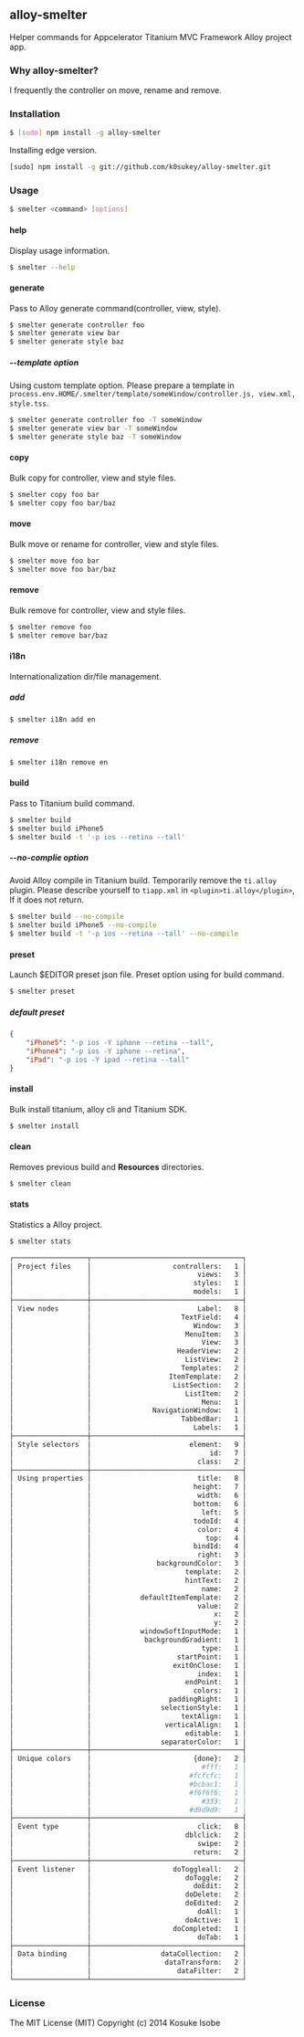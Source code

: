 ## alloy-smelter

Helper commands for Appcelerator Titanium MVC Framework Alloy project app.

### Why alloy-smelter?

I frequently the controller on move, rename and remove.

### Installation

```sh
$ [sudo] npm install -g alloy-smelter
```

Installing edge version.

```sh
[sudo] npm install -g git://github.com/k0sukey/alloy-smelter.git
```

### Usage

```sh
$ smelter <command> [options]
```

#### help

Display usage information.

```sh
$ smelter --help
```

#### generate

Pass to Alloy generate command(controller, view, style).

```sh
$ smelter generate controller foo
$ smelter generate view bar
$ smelter generate style baz
```

##### --template option

Using custom template option.
Please prepare a template in ```process.env.HOME/.smelter/template/someWindow/controller.js, view.xml, style.tss```.

```sh
$ smelter generate controller foo -T someWindow
$ smelter generate view bar -T someWindow
$ smelter generate style baz -T someWindow
```

#### copy

Bulk copy for controller, view and style files.

```sh
$ smelter copy foo bar
$ smelter copy foo bar/baz
```

#### move

Bulk move or rename for controller, view and style files.

```sh
$ smelter move foo bar
$ smelter move foo bar/baz
```

#### remove

Bulk remove for controller, view and style files.

```sh
$ smelter remove foo
$ smelter remove bar/baz
```

#### i18n

Internationalization dir/file management.

##### add

```sh
$ smelter i18n add en

```

##### remove

```sh
$ smelter i18n remove en

```

#### build

Pass to Titanium build command.

```sh
$ smelter build
$ smelter build iPhone5
$ smelter build -t '-p ios --retina --tall'
```

##### --no-complie option

Avoid Alloy compile in Titanium build.
Temporarily remove the ```ti.alloy``` plugin.
Please describe yourself to ```tiapp.xml``` in ```<plugin>ti.alloy</plugin>```, If it does not return.

```sh
$ smelter build --no-compile
$ smelter build iPhone5 --no-compile
$ smelter build -t '-p ios --retina --tall' --no-compile
```

#### preset

Launch $EDITOR preset json file.
Preset option using for build command.

```sh
$ smelter preset
```

##### default preset

```json
{
	"iPhone5": "-p ios -Y iphone --retina --tall",
	"iPhone4": "-p ios -Y iphone --retina",
	"iPad": "-p ios -Y ipad --retina --tall"
}
```

#### install

Bulk install titanium, alloy cli and Titanium SDK.

```sh
$ smelter install
```

#### clean

Removes previous build and **Resources** directories.

```sh
$ smelter clean
```

#### stats

Statistics a Alloy project.

```sh
$ smelter stats

┌──────────────────┬─────────────────────────────────────┐
│ Project files    │                    controllers:   1 │
│                  │                          views:   3 │
│                  │                         styles:   1 │
│                  │                         models:   1 │
├──────────────────┼─────────────────────────────────────┤
│ View nodes       │                          Label:   8 │
│                  │                      TextField:   4 │
│                  │                         Window:   3 │
│                  │                       MenuItem:   3 │
│                  │                           View:   3 │
│                  │                     HeaderView:   2 │
│                  │                       ListView:   2 │
│                  │                      Templates:   2 │
│                  │                   ItemTemplate:   2 │
│                  │                    ListSection:   2 │
│                  │                       ListItem:   2 │
│                  │                           Menu:   1 │
│                  │               NavigationWindow:   1 │
│                  │                      TabbedBar:   1 │
│                  │                         Labels:   1 │
├──────────────────┼─────────────────────────────────────┤
│ Style selectors  │                        element:   9 │
│                  │                             id:   7 │
│                  │                          class:   2 │
├──────────────────┼─────────────────────────────────────┤
│ Using properties │                          title:   8 │
│                  │                         height:   7 │
│                  │                          width:   6 │
│                  │                         bottom:   6 │
│                  │                           left:   5 │
│                  │                         todoId:   4 │
│                  │                          color:   4 │
│                  │                            top:   4 │
│                  │                         bindId:   4 │
│                  │                          right:   3 │
│                  │                backgroundColor:   3 │
│                  │                       template:   2 │
│                  │                       hintText:   2 │
│                  │                           name:   2 │
│                  │            defaultItemTemplate:   2 │
│                  │                          value:   2 │
│                  │                              x:   2 │
│                  │                              y:   2 │
│                  │            windowSoftInputMode:   1 │
│                  │             backgroundGradient:   1 │
│                  │                           type:   1 │
│                  │                     startPoint:   1 │
│                  │                    exitOnClose:   1 │
│                  │                          index:   1 │
│                  │                       endPoint:   1 │
│                  │                         colors:   1 │
│                  │                   paddingRight:   1 │
│                  │                 selectionStyle:   1 │
│                  │                      textAlign:   1 │
│                  │                  verticalAlign:   1 │
│                  │                       editable:   1 │
│                  │                 separatorColor:   1 │
├──────────────────┼─────────────────────────────────────┤
│ Unique colors    │                         {done}:   2 │
│                  │                           #fff:   1 │
│                  │                        #fcfcfc:   1 │
│                  │                        #bcbac1:   1 │
│                  │                        #f6f6f6:   1 │
│                  │                           #333:   1 │
│                  │                        #d9d9d9:   1 │
├──────────────────┼─────────────────────────────────────┤
│ Event type       │                          click:   8 │
│                  │                       dblclick:   2 │
│                  │                          swipe:   2 │
│                  │                         return:   2 │
├──────────────────┼─────────────────────────────────────┤
│ Event listener   │                    doToggleall:   2 │
│                  │                       doToggle:   2 │
│                  │                         doEdit:   2 │
│                  │                       doDelete:   2 │
│                  │                       doEdited:   2 │
│                  │                          doAll:   1 │
│                  │                       doActive:   1 │
│                  │                    doCompleted:   1 │
│                  │                          doTab:   1 │
├──────────────────┼─────────────────────────────────────┤
│ Data binding     │                 dataCollection:   2 │
│                  │                  dataTransform:   2 │
│                  │                     dataFilter:   2 │
└──────────────────┴─────────────────────────────────────┘
```

### License

The MIT License (MIT) Copyright (c) 2014 Kosuke Isobe